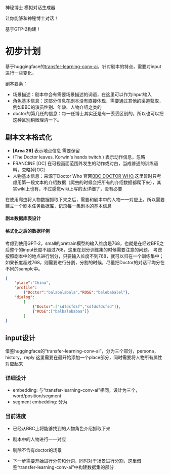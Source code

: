 神秘博士 模拟对话生成器

让你能够和神秘博士对话！

基于GTP-2构建！

# 初步计划

基于huggingface的[transfer-learning-conv-ai](https://github.com/huggingface/transfer-learning-conv-ai)，针对剧本的特点，需要对input进行一些变化。

剧本要素：
- 场景描述：剧本中会有需要场景描述的词语，在这里可以作为input输入
- 角色基本信息：这部分信息在剧本没有直接体现，需要通过其他的渠道获取，例如BBC的演员性别、年龄、人物介绍之类的
- doctor的第几任的信息：每一任博士其实还是有一丢丢区别的，所以也可以把这种区别稍微理清一下。

## 剧本文本格式化

- **[Area 29]** 表示地点信息 需要保留
- (The Doctor leaves. Korwin's hands twitch.) 表示动作信息，忽略
- FRANCINE [OC] 在可视画面范围外发生的动作或对白，当成普通的训练语料，忽略掉[OC]
- 人物基本信息：来源于Doctor Who 官网[BBC DOCTOR WHO](https://www.bbc.co.uk/programmes/b006q2x0),这里暂时只考虑用第一段文本的介绍数据（爬虫的时候会把所有的介绍数据都爬下来），其实wiki上也有，不过感觉wiki上写的太详细了，没有必要

在使用爬虫将人物数据抓取下来之后，需要和剧本中的人物一一对应上。所以需要建立一个剧本任务数据库，记录每一集剧本的基本信息

#### 剧本数据库表设计



#### 格式化之后的数据样例

考虑到使用GPT-2，small的pretrain模型的输入维度是768，也就是在经过BPE之后整个的input长度不超过768，这里在划分训练集的时候需要注意的问题。
考虑按照剧本中的地点进行划分，只要输入长度不到768，就可以归在一个训练集中；如果长度超过768，则需要进行分割，分割的时候，尽量把Doctor的对话平均分在不同的sample中。
```json
{
    "place":"China",
    "profile":
        {"Doctor":"balabalabala","ROSE":"balebabalel"},
    "dialog":
        [
            {"Doctor":["sdfdsfdsf","sdfdsfdsfsd"]},
            {"ROSE":["balbalababaa"]}
        ]
}
```

## input设计

借鉴huggingface的“transfer-learning-conv-ai”，分为三个部分，persona，history，reply
这里需要在最开始添加一个place部分，同时需要将人物所有属性对应起来

### 详细设计

- embedding: 与“transfer-learning-conv-ai”相同，设计为三个，word/position/segment
- segment embedding: 分为

### 当前进度

- 已经从BBC上将能够找到的人物角色介绍抓取下来
- 剧本中的人物进行一一对应
- 剔除不含有doctor的场景

- 下一步需要开始进行分句和分词，同时对于场景进行分割，这里借鉴“transfer-learning-conv-ai”中构建数据集的部分